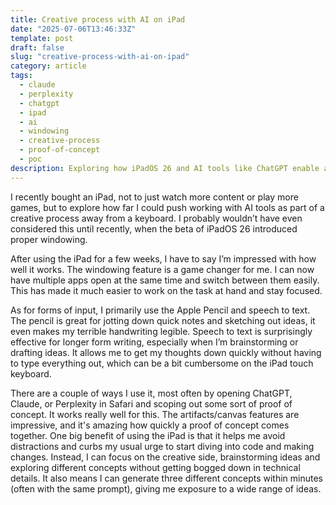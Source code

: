 ```yaml
---
title: Creative process with AI on iPad
date: "2025-07-06T13:46:33Z"
template: post
draft: false
slug: "creative-process-with-ai-on-ipad"
category: article
tags:
  - claude
  - perplexity
  - chatgpt
  - ipad
  - ai
  - windowing
  - creative-process
  - proof-of-concept
  - poc
description: Exploring how iPadOS 26 and AI tools like ChatGPT enable a focused, keyboard-free creative workflow.
---
```


I recently bought an iPad, not to just watch more content or play more games, but to explore how far I could push working with AI tools as part of a creative process away from a keyboard. I probably wouldn’t have even considered this until recently, when the beta of iPadOS 26 introduced proper windowing.

After using the iPad for a few weeks, I have to say I’m impressed with how well it works. The windowing feature is a game changer for me. I can now have multiple apps open at the same time and switch between them easily. This has made it much easier to work on the task at hand and stay focused.

As for forms of input, I primarily use the Apple Pencil and speech to text. The pencil is great for jotting down quick notes and sketching out ideas, it even makes my terrible handwriting legible. Speech to text is surprisingly effective for longer form writing, especially when I’m brainstorming or drafting ideas. It allows me to get my thoughts down quickly without having to type everything out, which can be a bit cumbersome on the iPad touch keyboard.

There are a couple of ways I use it, most often by opening ChatGPT, Claude, or Perplexity in Safari and scoping out some sort of proof of concept. It works really well for this. The artifacts/canvas features are impressive, and it's amazing how quickly a proof of concept comes together. One big benefit of using the iPad is that it helps me avoid distractions and curbs my usual urge to start diving into code and making changes. Instead, I can focus on the creative side, brainstorming ideas and exploring different concepts without getting bogged down in technical details. It also means I can generate three different concepts within minutes (often with the same prompt), giving me exposure to a wide range of ideas.
